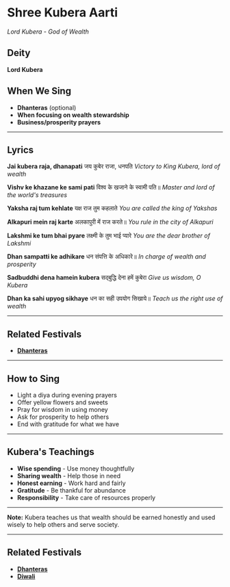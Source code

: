 # Shree Kubera Aarti
*Lord Kubera - God of Wealth*

## Deity
**Lord Kubera**

## When We Sing
- **Dhanteras** (optional)
- **When focusing on wealth stewardship**
- **Business/prosperity prayers**

---

## Lyrics

**Jai kubera raja, dhanapati**
जय कुबेर राजा, धनपति
*Victory to King Kubera, lord of wealth*

**Vishv ke khazane ke sami pati**
विश्व के खजाने के स्वामी पति॥
*Master and lord of the world's treasures*

**Yaksha raj tum kehlate**
यक्ष राज तुम कहलाते
*You are called the king of Yakshas*

**Alkapuri mein raj karte**
अलकापुरी में राज करते॥
*You rule in the city of Alkapuri*

**Lakshmi ke tum bhai pyare**
लक्ष्मी के तुम भाई प्यारे
*You are the dear brother of Lakshmi*

**Dhan sampatti ke adhikare**
धन संपत्ति के अधिकारे॥
*In charge of wealth and prosperity*

**Sadbuddhi dena hamein kubera**
सद्बुद्धि देना हमें कुबेरा
*Give us wisdom, O Kubera*

**Dhan ka sahi upyog sikhaye**
धन का सही उपयोग सिखाये॥
*Teach us the right use of wealth*

---

## Related Festivals

- **[Dhanteras](../section1-festivals/11-dhanteras.md)**

---

## How to Sing
- Light a diya during evening prayers
- Offer yellow flowers and sweets
- Pray for wisdom in using money
- Ask for prosperity to help others
- End with gratitude for what we have

---

## Kubera's Teachings
- **Wise spending** - Use money thoughtfully
- **Sharing wealth** - Help those in need
- **Honest earning** - Work hard and fairly
- **Gratitude** - Be thankful for abundance
- **Responsibility** - Take care of resources properly

---

**Note:** Kubera teaches us that wealth should be earned honestly and used wisely to help others and serve society.

---

## Related Festivals

- **[Dhanteras](../section1-festivals/11-dhanteras.md)**
- **[Diwali](../section1-festivals/12-diwali.md)**